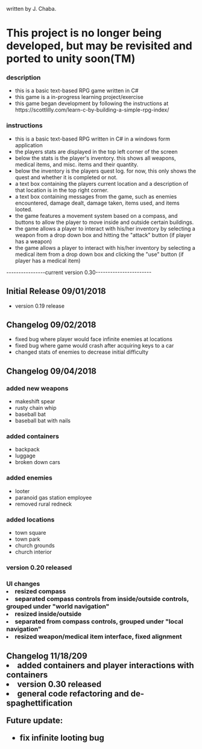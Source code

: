 written by J. Chaba.

<h1> This project is no longer being developed, but may be revisited and ported to unity soon(TM)</h1>

<h3>description</h3>
<ul>
<li>this is a basic text-based RPG game written in C#</li>
<li>this game is a in-progress learning project/exercise</li>
<li>this game began development by following the instructions at https://scottlilly.com/learn-c-by-building-a-simple-rpg-index/</li>
</ul>

<h3>instructions</h3>
<ul>
<li>this is a basic text-based RPG written in C# in a windows form application</li>

<li>the players stats are displayed in the top left corner of the screen</li>
<li>below the stats is the player's inventory. this shows all weapons, medical items, and misc. items and their quantity.</li>
<li>below the inventory is the players quest log. for now, this only shows the quest and whether it is completed or not.</li>
<li>a text box containing the players current location and a description of that location is in the top right corner.</li>
<li>a text box containing messages from the game, such as enemies encountered, damage dealt, damage taken, items used, and items looted.</li>

<li>the game features a movement system based on a compass, and buttons to allow the player to move inside and outside certain buildings.</li>

<li>the game allows a player to interact with his/her inventory by selecting a weapon from a drop down box and hitting the "attack" button (if player has a weapon)</li>

<li>the game allows a player to interact with his/her inventory by selecting a medical item from a drop down box and clicking the "use" button (if player has a medical item)</li>
</ul>
----------------current version 0.30-----------------------

<h2>Initial Release 09/01/2018</h2>
<ul>
<li>version 0.19 release</li>
</ul>
<h2>Changelog 09/02/2018</h2>
<ul>
<li>fixed bug where player would face infinite enemies at locations</li>
<li>fixed bug where game would crash after acquiring keys to a car</li>
<li>changed stats of enemies to decrease initial difficulty</li>
</ul>
<h2>Changelog 09/04/2018</h2>

<h3>added new weapons</h3>
<ul>
<li>makeshift spear</li>
<li>rusty chain whip</li>
<li>baseball bat</li>
<li>baseball bat with nails</li>
</ul>
<h3>added containers</h3>
<ul>
<li>backpack</li>
<li>luggage</li>
<li>broken down cars</li>
</ul>
<h3>added enemies</h3>
<ul>
<li>looter</li>
<li>paranoid gas station employee</li>
<li>removed rural redneck</li>
</ul>
<h3>added locations</h3>
<ul>
<li>town square</li>
<li>town park</li>
<li>church grounds</li>
<li>church interior</li>
</ul>
<h3>version 0.20 released</h3>

<h3>UI changes
<li>resized compass</li>
	<li>separated compass controls from inside/outside controls, grouped under "world navigation"</li>
<li>resized inside/outside</li>
	<li>separated from compass controls, grouped under "local navigation"</li>
<li>resized weapon/medical item interface, fixed alignment</li>

<h2>Changelog 11/18/209
<li>added containers and player interactions with containers</li>
<li>version 0.30 released</li>
<li>general code refactoring and de-spaghettification</li>

Future update:
* fix infinite looting bug
